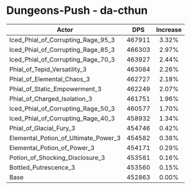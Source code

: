 # Dungeons-Push - da-cthun
| Actor | DPS | Increase |
|---|:---:|:---:|
|Iced_Phial_of_Corrupting_Rage_95_3|467911|3.32%|
|Iced_Phial_of_Corrupting_Rage_85_3|466303|2.97%|
|Iced_Phial_of_Corrupting_Rage_70_3|463927|2.44%|
|Phial_of_Tepid_Versatility_3|463084|2.26%|
|Phial_of_Elemental_Chaos_3|462727|2.18%|
|Phial_of_Static_Empowerment_3|462249|2.07%|
|Phial_of_Charged_Isolation_3|461751|1.96%|
|Iced_Phial_of_Corrupting_Rage_50_3|460577|1.70%|
|Iced_Phial_of_Corrupting_Rage_40_3|458932|1.34%|
|Phial_of_Glacial_Fury_3|454746|0.42%|
|Elemental_Potion_of_Ultimate_Power_3|454582|0.38%|
|Elemental_Potion_of_Power_3|454171|0.29%|
|Potion_of_Shocking_Disclosure_3|453581|0.16%|
|Bottled_Putrescence_3|453560|0.15%|
|Base|452863|0.00%|
